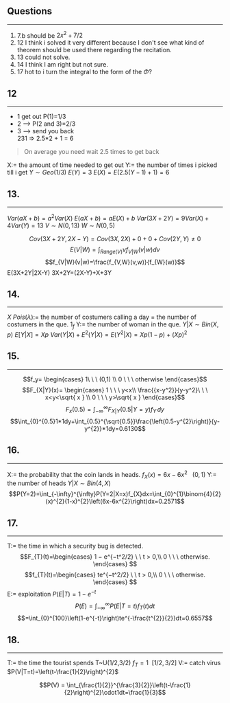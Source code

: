 

## Questions
---
1. 7.b should be $2x^2+7/2$
2. 12 I think i solved it very different because I don't see what kind of theorem should be used there regarding the recitation.
3. 13 could not solve.
4. 14 I think I am right but not sure.
5. 17 hot to i turn the integral to the form of the $\Phi$?
## 12
---
- 1 get out P(1)=1/3  
- 2 --> P(2 and 3)=2/3   
- 3 --> send you back   
231 => 2.5\*2 + 1 = 6
> On average you need wait 2.5 times to get back

X:= the amount of time needed to get out
Y:= the number of times i picked till i get
$Y \sim Geo(1/3)$
$E(Y)=3$
$E(X)=E(2.5(Y-1)+1)=6$



## 13.
---
$Var\left(aX+b\right)=a^{2}Var\left(X\right)$
$E\left(aX+b\right)=aE\left(X\right)+b$
$Var\left(3X+2Y\right)=9Var\left(X\right)+4Var\left(Y\right)=13$
$V\sim N(0,13)$
$W\sim N(0,5)$

$$Cov(3X+2Y, 2X-Y)=Cov(3X,2X)+0+0+Cov(2Y,Y)\neq 0$$
$$E(V|W)=\int_{Range\left(V\right)}^{ }vf_{V|W}(v|w)dv$$
$$f_{V|W}(v|w)=\frac{f_{V,W}(v,w)}{f_{W}(w)}$$
E(3X+2Y|2X-Y)
3X+2Y=(2X-Y)+X+3Y


## 14.
---
$X~Pois(\lambda)$:= the number of costumers calling a day = the number of costumers in the que.
$1_f$
Y:= the number of woman in the que.
$Y|X \sim Bin(X,p)$
$E[Y|X]=Xp$
$Var(Y|X)+E^2(Y|X)=E(Y^2|X)=Xp(1-p)+(Xp)^2$

## 15.
---
$$f_y= \begin{cases}
1\ \ \ (0,1) \\
0 \ \ \ otherwise
\end{cases}$$$$F_{X|Y}(x)= \begin{cases}
1 \ \ \ y<x\\
\frac{{x-y^2}}{y-y^2}\ \ \ x<y<\sqrt{ x } \\
0 \ \ \ y>\sqrt{ x } 
\end{cases}$$
$$F_x(0.5)=  \int_{-\infty}^{\infty} F_{X|Y}(0.5|Y=y)f_{Y} \, dy$$
$$\int_{0}^{0.5}1*1dy+\int_{0.5}^{\sqrt{0.5}}\frac{\left(0.5-y^{2}\right)}{y-y^{2}}*1dy=0.6130$$


## 16.
---
X:= the probability that the coin lands in heads.
$f_{X}(x) = 6x − 6x^2 \ \ \ (0,1)$
Y:= the number of heads
$Y|X \sim Bin(4,X)$
$$P(Y=2)=\int_{-\infty}^{\infty}P(Y=2|X=x)f_{X}dx=\int_{0}^{1}\binom{4}{2}(x)^{2}(1-x)^{2}\left(6x-6x^{2}\right)dx=0.2571$$

## 17.
---
T:= the time in which a security bug is detected.
$$F_{T}(t)=\begin{cases}
1 − e^{−t^2/2} \ \ t > 0,\\
0 \ \ \ otherwise.
\end{cases}
$$
$$f_{T}(t)=\begin{cases}
te^{−t^2/2} \ \ t > 0,\\
0 \ \ \ otherwise.
\end{cases}
$$
E:= exploitation
$P(E|T)=1-e^{-t}$ 
$$P\left(E\right)=\int_{-\infty}^{\infty}P(E|T=t)f_{T}\left(t\right)dt$$
$$=\int_{0}^{100}\left(1-e^{-t}\right)te^{-\frac{t^{2}}{2}}dt=0.6557$$
## 18.
---
T:= the time the tourist spends
T~U(1/2,3/2)
$f_T=1 \ \ [1/2,3/2]$
V:= catch virus
$P(V|T=t)=\left(t-\frac{1}{2}\right)^{2}$

$$P(V) = \int_{\frac{1}{2}}^{\frac{3}{2}}\left(t-\frac{1}{2}\right)^{2}\cdot1dt=\frac{1}{3}$$
